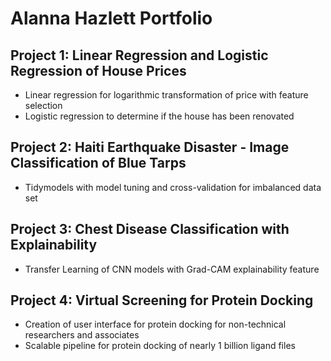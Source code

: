 # Alanna Hazlett Portfolio

## Project 1: Linear Regression and Logistic Regression of House Prices
* Linear regression for logarithmic transformation of price with feature selection
* Logistic regression to determine if the house has been renovated

## Project 2: Haiti Earthquake Disaster - Image Classification of Blue Tarps
* Tidymodels with model tuning and cross-validation for imbalanced data set

## Project 3: Chest Disease Classification with Explainability
* Transfer Learning of CNN models with Grad-CAM explainability feature

## Project 4: Virtual Screening for Protein Docking
* Creation of user interface for protein docking for non-technical researchers and associates
* Scalable pipeline for protein docking of nearly 1 billion ligand files
